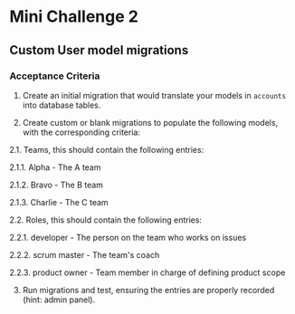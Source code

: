 # Mini Challenge 2

## Custom User model migrations

### Acceptance Criteria

1. Create an initial migration that would translate your models in `accounts` into database tables.

2. Create custom or blank migrations to populate the following models, with the corresponding criteria:

2.1. Teams, this should contain the following entries:

2.1.1. Alpha - The A team

2.1.2. Bravo - The B team

2.1.3. Charlie - The C team

2.2. Roles, this should contain the following entries:

2.2.1. developer - The person on the team who works on issues

2.2.2. scrum master - The team's coach

2.2.3. product owner - Team member in charge of defining product scope

3. Run migrations and test, ensuring the entries are properly recorded (hint: admin panel).